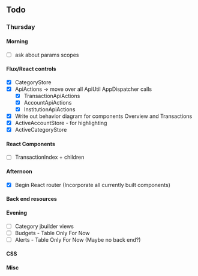## Todo
### Thursday
#### Morning
- [ ] ask about params scopes
#### Flux/React controls
- [x] CategoryStore
- [x] ApiActions -> move over all ApiUtil AppDispatcher calls
  - [x] TransactionApiActions
  - [x] AccountApiActions
  - [x] InstitutionApiActions
- [x] Write out behavior diagram for components Overview and Transactions
- [x] ActiveAccountStore - for highlighting
- [x] ActiveCategoryStore
#### React Components
- [ ] TransactionIndex + children
#### Afternoon
- [x] Begin React router (Incorporate all currently built components)
#### Back end resources
#### Evening
- [ ] Category jbuilder views
- [ ] Budgets - Table Only For Now
- [ ] Alerts - Table Only For Now (Maybe no back end?)
#### CSS
#### Misc
